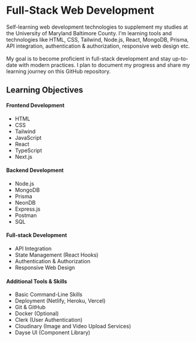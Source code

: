 # Full-Stack Web Development

Self-learning web development technologies to supplement my studies at the University of Maryland Baltimore County. I'm learning tools and technologies like HTML, CSS, Tailwind, Node.js, React, MongoDB, Prisma, API integration, authentication & authorization, responsive web design etc.
<br><br>
My goal is to become proficient in full-stack development and stay up-to-date with modern practices. I plan to document my progress and share my learning journey on this GitHub repository.

## Learning Objectives

#### Frontend Development

- HTML
- CSS
- Tailwind
- JavaScript
- React
- TypeScript
- Next.js

#### Backend Development

- Node.js
- MongoDB
- Prisma
- NeonDB
- Express.js
- Postman
- SQL

#### Full-stack Development

- API Integration
- State Management (React Hooks)
- Authentication & Authorization
- Responsive Web Design

#### Additional Tools & Skills

- Basic Command-Line Skills
- Deployment (Netlify, Heroku, Vercel)
- Git & GitHub
- Docker (Optional)
- Clerk (User Authentication)
- Cloudinary (Image and Video Upload Services)
- Dayse UI (Component Library)